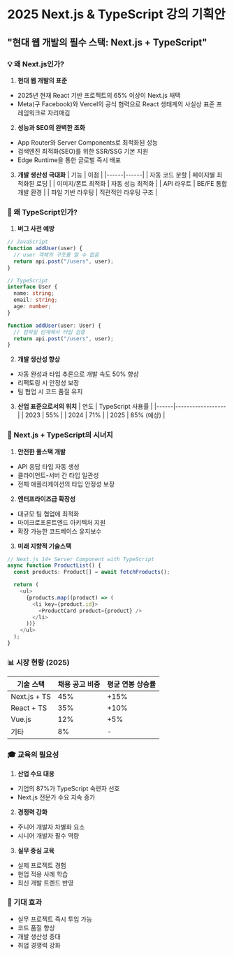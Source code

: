 # 2025 Next.js & TypeScript 강의 기획안

## "현대 웹 개발의 필수 스택: Next.js + TypeScript"

### 💡 왜 Next.js인가?

1. **현대 웹 개발의 표준**

- 2025년 현재 React 기반 프로젝트의 65% 이상이 Next.js 채택
- Meta(구 Facebook)와 Vercel의 공식 협력으로 React 생태계의 사실상 표준 프레임워크로 자리매김

2. **성능과 SEO의 완벽한 조화**

- App Router와 Server Components로 최적화된 성능
- 검색엔진 최적화(SEO)를 위한 SSR/SSG 기본 지원
- Edge Runtime을 통한 글로벌 즉시 배포

3. **개발 생산성 극대화**
   | 기능 | 이점 |
   |------|------|
   | 자동 코드 분할 | 페이지별 최적화된 로딩 |
   | 이미지/폰트 최적화 | 자동 성능 최적화 |
   | API 라우트 | BE/FE 통합 개발 환경 |
   | 파일 기반 라우팅 | 직관적인 라우팅 구조 |

### 🎯 왜 TypeScript인가?

1. **버그 사전 예방**

```typescript
// JavaScript
function addUser(user) {
  // user 객체의 구조를 알 수 없음
  return api.post("/users", user);
}

// TypeScript
interface User {
  name: string;
  email: string;
  age: number;
}

function addUser(user: User) {
  // 컴파일 단계에서 타입 검증
  return api.post("/users", user);
}
```

2. **개발 생산성 향상**

- 자동 완성과 타입 추론으로 개발 속도 50% 향상
- 리팩토링 시 안정성 보장
- 팀 협업 시 코드 품질 유지

3. **산업 표준으로서의 위치**
   | 연도 | TypeScript 사용률 |
   |------|------------------|
   | 2023 | 55% |
   | 2024 | 71% |
   | 2025 | 85% (예상) |

### 🚀 Next.js + TypeScript의 시너지

1. **안전한 풀스택 개발**

- API 응답 타입 자동 생성
- 클라이언트-서버 간 타입 일관성
- 전체 애플리케이션의 타입 안정성 보장

2. **엔터프라이즈급 확장성**

- 대규모 팀 협업에 최적화
- 마이크로프론트엔드 아키텍처 지원
- 확장 가능한 코드베이스 유지보수

3. **미래 지향적 기술스택**

```typescript
// Next.js 14+ Server Component with TypeScript
async function ProductList() {
  const products: Product[] = await fetchProducts();

  return (
    <ul>
      {products.map((product) => (
        <li key={product.id}>
          <ProductCard product={product} />
        </li>
      ))}
    </ul>
  );
}
```

### 📊 시장 현황 (2025)

| 기술 스택    | 채용 공고 비중 | 평균 연봉 상승률 |
| ------------ | -------------- | ---------------- |
| Next.js + TS | 45%            | +15%             |
| React + TS   | 35%            | +10%             |
| Vue.js       | 12%            | +5%              |
| 기타         | 8%             | -                |

### 🎓 교육의 필요성

1. **산업 수요 대응**

- 기업의 87%가 TypeScript 숙련자 선호
- Next.js 전문가 수요 지속 증가

2. **경쟁력 강화**

- 주니어 개발자 차별화 요소
- 시니어 개발자 필수 역량

3. **실무 중심 교육**

- 실제 프로젝트 경험
- 현업 적용 사례 학습
- 최신 개발 트렌드 반영

### 💪 기대 효과

- 실무 프로젝트 즉시 투입 가능
- 코드 품질 향상
- 개발 생산성 증대
- 취업 경쟁력 강화

